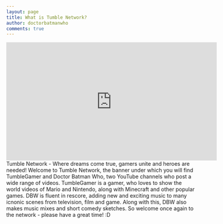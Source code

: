 ```yaml
---
layout: page
title: What is Tumble Network?
author: doctorbatmanwho
comments: true
---
```

<iframe width="560" height="315" src="https://www.youtube-nocookie.com/embed/li9u8cE1_tU?controls=0" frameborder="0" allow="accelerometer; autoplay; encrypted-media; gyroscope; picture-in-picture" allowfullscreen></iframe>
Tumble Network - Where dreams come true, gamers unite and heroes are needed! Welcome to Tumble Network, the banner under which you will find TumbleGamer and Doctor Batman Who, two YouTube channels who post a wide range of videos. TumbleGamer is a gamer, who loves to show the world videos of Mario and Nintendo, along with Minecraft and other popular games. DBW is fluent in rescore, adding new and exciting music to many icnonic scenes from television, film and game. Along with this, DBW also makes music mixes and short comedy sketches. So welcome once again to the network - please have a great time! :D
